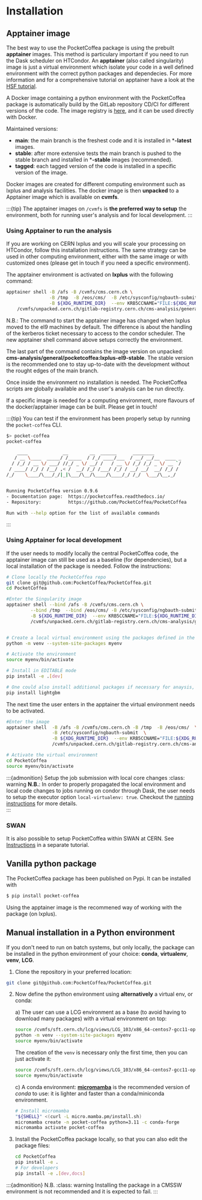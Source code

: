 # Installation

## Apptainer image

The best way to use the PocketCoffea package is using the prebuilt **apptainer** images. This method is particulary important if you
need to run the Dask scheduler on HTCondor.  An **apptainer** (also called singularity) image is just a virtual environment
which isolate your code in a well defined environment with the correct python packages and dependecies.  For more
information and for a comprehensive tutorial on apptainer have a look at the [HSF tutorial](https://hsf-training.github.io/hsf-training-docker/10-apptainer/index.html).

A Docker image containing a python environment with the PocketCoffea package is automatically build by the GitLab
repository CD/CI for different versions of the code. The image registry is
[here](https://gitlab.cern.ch/cms-analysis/general/PocketCoffea/container_registry/16693), and it can be used directly
with Docker.

Maintained versions:
- **main**: the main branch is the freshest code and it is installed in ***-latest** images. 
- **stable**: after more extensive tests the main branch is pushed to the stable branch and installed in ***-stable**
images (recommended). 
- **tagged**: each tagged version of the code is installed in a specific version of the image.

Docker images are created for different computing environment such as lxplus and analysis facilities.
The docker image is then **unpacked** to a Apptainer image which is available on **cvmfs**. 

:::{tip}
The apptainer images on `/cvmfs` is **the preferred way to setup** the environment, both for running user's analysis and for local development. 
:::

### Using Apptainer to run the analysis

If you are working on CERN lxplus and you will scale your processing on HTCondor, follow this installation
instructions.  The same strategy can be used in other computing environment, either with the same image or with
customized ones (please get in touch if you need a specific environment). 

The apptainer environment is activated on **lxplus** with the following command:

```bash
apptainer shell -B /afs -B /cvmfs/cms.cern.ch \
                -B /tmp  -B /eos/cms/  -B /etc/sysconfig/ngbauth-submit \
                -B ${XDG_RUNTIME_DIR}  --env KRB5CCNAME="FILE:${XDG_RUNTIME_DIR}/krb5cc" \
    /cvmfs/unpacked.cern.ch/gitlab-registry.cern.ch/cms-analysis/general/pocketcoffea:lxplus-el9-stable
```

N.B.: The command to start the apptainer image has changed when lxplus moved to the el9 machines by default. The
difference is about the handling of the kerberos ticket necessary to access to the condor scheduler. The new apptainer
shell command above setups correctly the environment.

The last part of the command contains the image version on unpacked:
**cms-analysis/general/pocketcoffea:lxplus-el9-stable**. The stable version is the recommended one to stay up-to-date
with the development without the rought edges of the main branch. 

Once inside the environment no installation is needed. The PocketCoffea scripts are globally available and the user's
analysis can be run directly. 

If a specific image is needed for a computing environment, more flavours of the docker/apptainer image can be
built. Please get in touch!

:::{tip}
You can test if the environment has been properly setup by running the `pocket-coffea` CLI. 

```bash
$> pocket-coffea 
pocket-coffea 

    ____             __        __  ______      ________
   / __ \____  _____/ /_____  / /_/ ____/___  / __/ __/__  ____ _
  / /_/ / __ \/ ___/ //_/ _ \/ __/ /   / __ \/ /_/ /_/ _ \/ __ `/
 / ____/ /_/ / /__/ ,< /  __/ /_/ /___/ /_/ / __/ __/  __/ /_/ /
/_/    \____/\___/_/|_|\___/\__/\____/\____/_/ /_/  \___/\__,_/


Running PocketCoffea version 0.9.6
- Documentation page:  https://pocketcoffea.readthedocs.io/
- Repository:          https://github.com/PocketCoffea/PocketCoffea

Run with --help option for the list of available commands 
```
:::

### Using Apptainer for local development

If the user needs to modify locally the central PocketCoffea code, the apptainer image can still be used as a baseline
(for dependencies), but a local installation of the package is needed. Follow the instructions:


```bash
# Clone locally the PocketCoffea repo
git clone git@github.com:PocketCoffea/PocketCoffea.git
cd PocketCoffea

#Enter the Singularity image
apptainer shell --bind /afs -B /cvmfs/cms.cern.ch \
         --bind /tmp  --bind /eos/cms/ -B /etc/sysconfig/ngbauth-submit \
         -B ${XDG_RUNTIME_DIR}  --env KRB5CCNAME="FILE:${XDG_RUNTIME_DIR}/krb5cc"  \
         /cvmfs/unpacked.cern.ch/gitlab-registry.cern.ch/cms-analysis/general/pocketcoffea:lxplus-el9-stable


# Create a local virtual environment using the packages defined in the apptainer image
python -m venv --system-site-packages myenv

# Activate the environment
source myenv/bin/activate

# Install in EDITABLE mode
pip install -e .[dev]

# One could also install additional packages if necessary for anaysis, eg:
pip install lightgbm 
```

The next time the user enters in the apptainer the virtual environment needs to be activated. 
```bash
#Enter the image
apptainer shell  -B /afs -B /cvmfs/cms.cern.ch -B /tmp  -B /eos/cms/  \
                 -B /etc/sysconfig/ngbauth-submit  \
                 -B ${XDG_RUNTIME_DIR}  --env KRB5CCNAME="FILE:${XDG_RUNTIME_DIR}/krb5cc" \
                 /cvmfs/unpacked.cern.ch/gitlab-registry.cern.ch/cms-analysis/general/pocketcoffea:lxplus-el9-stable

# Activate the virtual environment
cd PocketCoffea
source myenv/bin/activate
```


:::{admonition} Setup the job submission with local core changes
:class: warning
**N.B.**: In order to properly propagated the local environment and local code changes to jobs running on condor through
Dask, the user needs to setup the executor option `local-virtualenv: true`.
Checkout the [running instructions](https://pocketcoffea.readthedocs.io/en/stable/running.html) for more details.  
:::

### SWAN
It is also possible to setup PocketCoffea within SWAN at CERN. See [Instructions](https://github.com/PocketCoffea/Tutorials/tree/main/Analysis_Facilities_Setup#cern-swan-analysis-facility) in a separate tutorial.

## Vanilla python package
The PocketCoffea package has been published on Pypi. It can be installed with

```bash
$ pip install pocket-coffea
```

Using the apptainer image is the recommened way of working with the package (on lxplus). 

## Manual installation in a Python environment

If you don't need to run on batch systems, but only locally, the package can be installed in the python environment of
your choice: **conda**, **virtualenv**, **venv**, **LCG**.

1) Clone the repository in your preferred location:

```bash                   
git clone git@github.com:PocketCoffea/PocketCoffea.git
```

2) Now define the python environment using **alternatively**  a virtual env, or conda:

   a) The user can use a LCG environment as a base (to avoid having to download many packages)  with a virtual environment on top:

      ```bash
      source /cvmfs/sft.cern.ch/lcg/views/LCG_103/x86_64-centos7-gcc11-opt/setup.sh
      python -m venv --system-site-packages myenv
      source myenv/bin/activate
      ```

      The creation of the `venv` is necessary only the first time, then you can just activate it:
      
      ```bash
      source /cvmfs/sft.cern.ch/lcg/views/LCG_103/x86_64-centos7-gcc11-opt/setup.sh
      source myenv/bin/activate
      ```

   c) A conda environment:
   [**micromamba**](https://mamba.readthedocs.io/en/latest/user_guide/micromamba.html) is the recommended version of *conda* to use: it is lighter and faster than a conda/miniconda environment.

      ```bash
      # Install micromamba
      "${SHELL}" <(curl -L micro.mamba.pm/install.sh)
      micromamba create -n pocket-coffea python=3.11 -c conda-forge
      micromamba activate pocket-coffea
      ```

3) Install the PocketCoffea package locally, so that you can also edit the package files:

    ```bash
    cd PocketCoffea
    pip install -e .
    # For developers
    pip install -e .[dev,docs]
    ```


:::{admonition} N.B.
:class: warning
Installing the package in a CMSSW environment is not recommended and it is expected to fail.
:::

